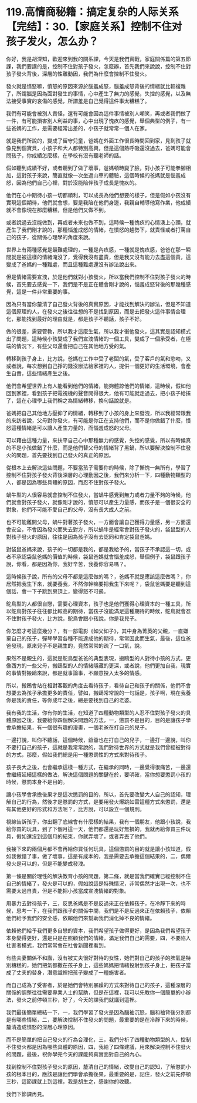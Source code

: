 # 119.高情商秘籍：搞定复杂的人际关系【完结】：30.【家庭关系】控制不住对孩子发火，怎么办？

你好，我是胡深知，歡迎來到我的關系課，今天是我們實戰，家庭關係篇的第五節課，我們要講的是，控制不住對孩子發火，怎麼辦，首先我們來說說，控制不住對孩子發火背後，深層的性離動因，我們為什麼會控制不住發火。

發火就是憤怒嘛，憤怒的原因來源於腦羞成怒，腦羞成怒背後的情緒就比較複雜了，所謂腦是因為面對發生的事情，心中產生了無力的感覺，失控的感覺，以及無法接受事實的哀傷的感覺，所謂羞是自己覺得這件事太糟糕了。

我們有可能會被別人責怪，還有可能會因為這件事情被別人嘲笑，再或者我們做了一件，有可能損害別人利益的事，心中出現了愧疚的感覺，舉個典型的例子，有一些爸媽的工作，是需要經常出差的，小孩子就常常一個人在家。

就是我們所說的，變成了留守兒童，爸媽在外面工作很長時間回到家，見到孩子就像見到個寶貝，小孩子和大人都特別高興，但是這個熱呼吸還沒過去，爸媽可能會問孩子，你成績怎麼樣，在學校有沒有聽老師的話。

假如聽到成績不好，或者聽到了做了壞事，爸媽頓時變了臉，對小孩子可能拳腳相加，這對孩子來說，簡直就像一次坐過山車的體驗，這個時候的爸媽就是惱羞成怒，因為他們自己心裡，對於沒能陪伴孩子成長是愧疚的。

他們在心中期待小孩一切都順利，可以成長為他們想要的樣子，但是假如小孩沒有實現這個期待，他們就會想，要是我陪在他們身邊，我親自輔導他寫作業，他成績就不會像現在那麼糟糕，但是他們又做不到。

或者說過去沒能做到，再或者未來也做不到，這時候一種愧疚的心情湧上心頭，就產生了我們剛才說的，那種惱羞成怒的情緒，在憤怒的趨勢下，就責怪或者打罵自己的孩子，從關係心理學的角度來說。

世界上有兩種感覺是最難處理的，一種是內疚感，一種就是愧疚感，爸爸在那一瞬間就是被這樣的情緒淹沒了，覺得我沒有盡責，但是我又沒有能力去盡這個責，這變成了爸媽的一種難處，而且這種難處還沒有辦法說出來。

但是情緒需要宣洩，於是他們就對小孩發火，所以當我們控制不住對孩子發火的時候，首先要去感覺一下，我們是不是正在體會剛才說的，惱羞成怒背後的那幾種感覺，這是一件非常重要的事。

因為只有當你釐清了自己發火背後的真實原因，才能找到解決的辦法，但是不知道這個原理的人，在發火之後往往想的不是找到原因，而是去把發火這件事情合理化，那能找到最好的理由就是，都是孩子不聽話，孩子不好。

做的很差，需要管教，所以我才這麼生氣，所以我才衝他發火，這其實是認知模式出了問題，這時候小孩變成了我們宣洩情緒的一個工具，變成了一個承受者，在極端的情況下，有些父母還會把自己在其他地方受的氣。

轉移到孩子身上，比方說，爸媽在工作中受了老闆的氣，受了客戶的氣和慾吻，又或者說，每次想到自己掙的錢沒辦法給家裡的人，提供一個更好的生活環境，會產生自責，這些情緒產生之後。

他們會希望世界上有人能看到他們的情緒，能夠體諒他們的情緒，這時候，假如他回到家裡，看到孩子把電視機的聲音開得很大，他有可能就走過去，把小孩子給揍了，這在心理學上我們稱之為情緒轉移，換句話說就是。

爸媽把自己其他地方壓抑了的情緒，轉移到了小孩的身上來發洩，所以我經常跟我的來訪者說，父母對你發火，有可能是你正在支持他們，而不是你做錯了什麼，憤怒這種情緒是可以讓人產生力量的，而惱羞成怒的父母。

可以藉由這種力量，來扶平自己心中那種無力的感覺，失控的感覺，所以有時候真的不是小孩做錯了什麼，而是他們替父母的情緒背了黑鍋，所以要解決控制不住發火的問題，首先要找到自己發火的真正的原因。

從根本上去解決這些問題，不要當孩子需要你的時候，除了慚愧一無所有，學習了控制不住對孩子發火背後深層的心理動因之後，我們來分析一下，四種動物類型的人，都是因為哪些具體的原因，而忍不住對孩子發火。

蝸牛型的人很容易就會控制不住發火，當蝸牛感覺到無力或者力量不夠的時候，他們就會對孩子發火，就像剛才說的，憤怒可以產生力量感，而孩子是一個很安全的對象，他們不可能不愛自己的父母，沒有長大成人之前。

也不可能離開父母，蝸牛對著孩子發火，一方面會讓自己獲得力量感，另一方面還會安全，不會因為發火而失去對方，所以蝸牛是經常會對孩子發火的，袋鼠型的人對孩子發火的原因，往往是因為孩子沒有去認同和肯定袋鼠爸媽。

對袋鼠爸媽來說，孩子的一切都是我的，都是我給予的，當孩子不承認這一切，或者不承認袋鼠爸媽的價值的時候，袋鼠爸媽就會惱羞成怒，舉個例子，袋鼠跟孩子說，你看，都是因為你，我好辛苦，我養你容易嗎？。

這時候孩子說，所有的父母不都是這麼做的嗎？，爸媽不就是應該這麼做嗎？，你居然把我生下來，就要養我，不然你幹嘛要把我生下來呢？，袋鼠爸媽要是聽到這個話，會一下子跳到房頂上，變得怒不可遏。

鴕鳥型的人都很自戀，需要心理資本，孩子也是他們獲得心理資本的一種工具，所以鴕鳥對孩子往往都比較高的期待，當孩子沒能滿足這種期待的時候，鴕鳥就會忍不住對孩子發火，比方說，鴕鳥會跟小孩說，你是我兒子。

你怎麼才考這麼幾分？，有一部電影《如父如子》，其中身為菁英的父親，一直嫌棄自己的孩子，彈琴學習各種不能達成他的期待，常常因此而生氣，最後，這位爸爸發現，原來兒子不是親生的，竟然常常的疏了一口氣，說。

果然不是親生的，這就是鴕鳥型爸爸的典型表現，搬鴎型的人對待小孩的方式，更像西方的一些父母，搬鴎型的人的情緒隱藏的更深，或者說，他們更加自我，現實的事情對搬鴎來說，都是就事論事，不願意投入太多的情感。

所以，搬鴎會站在相對客觀的角度去看待孩子，看待自己和孩子的關係，他們不會想要去為孩子承擔更多的責任，譬如，搬鴎常常說的一句話是，孩子啊，現在我養你是我的責任，等你成年之後，總是要找到自己的老婆。

我有我的生活，你有你的生活，在知道了四種動物類型的人忍不住對孩子發火的具體原因之後，我要給你四個解決問題的方法，一，懲罰不是目的，目的是讓孩子學會承擔結果，有一個很有趣的漫畫，一個老爸在打自己的兒子。

一邊打說，叫你不聽話，這個時候，爺爺也在打自己的兒子，一邊打一邊說，叫你不要打自己的孩子，這就是我常常說的，我們對待世界的方式就是我們曾經被對待的方式，那麼，假如我們總是用一種懲罰性的方式來對待孩子。

孩子長大之後，也會繼承這樣一種方式，在繼承的同時，一邊覺得很痛苦，一邊還會繼續延續這樣的做法，解決這個問題的關鍵在於，要明確，當你想要懲罰小孩的時候，懲罰本身不是目的。

讓小孩學會承擔後果才是這次懲罰的目的，所以，首先要改變大人自己的認知，理解自己的行為，然後才是懲罰的方式，是要用發火爆跳如雷這種方式來懲罰，還是有其他更好的形式和方法呢？，比方說，可以設立一個規則。

視線告訴孩子，你出翻了底線會有什麼樣的結果，我有一個朋友，他跟小孩說，我給你買的玩具，到了下個月這一天，他們都還是玩好無損的，我就再給你買三件玩具，假如還沒到這個月的結束，你就弄壞了，或者弄丟了他們。

我接下來的兩個月都不會再給你買任何玩具，這個懲罰的目的就是讓小孩知道，假如我做錯了事，做了壞事，這是有成本的，我是需要去承擔這個結果的，二，偶爾發火是可以的，但是不能變成發洩。

第一條是關於理性的解決教育小孩的問題，第二條，就是當我們確實已經控制不住自己的情緒了，發火是可以的，假如說這是特殊情況，非常偶然才出現一次，也不需要太過自責，但是不能把小孩當成宣洩情緒的對象。

用暴力去對待孩子，三，反思爸媽是不是反過來正在依賴孩子，在冷靜下來的時候，思考一下，在我們跟孩子的關係中間，我們是不是反過來正在依賴孩子，依賴他們給予我們的安全感，依賴他們來幫助我們消化掉不良的情緒。

依賴他們給予我們更多自戀的資本，我們希望孩子做得更好，是因為我們希望孩子本身變得更好，還是只是在照顧我們的情緒，滿足我們自己的需要，四，不要陷入社害者模式，我們常常會在社會新聞裡看到。

有些夫妻關係不和諧，沒有被丈夫很好對待的女性，她們對自己的孩子的脾氣是特別糟糕的，她們把氣都撒在孩子身上，這些媽媽把情緒投射到孩子身上，把孩子當成了丈夫的替身，潛意識裡把孩子變成了一種施害者。

而自己成為了受害者，於是她們會特別暴躁的方式來對待自己的孩子，這種深層的關係的調整往往需要專業人士的幫助，但是在這裡，我可以先教你一個簡單的小辦法，發火之前停頓三秒，好了，今天的課我們就講到這裡。

我們最後簡單總結一下，一，我們學習了發火是因為腦袖沉怒，腦和袖背後分別都是有哪些情緒，二，要解決控制不住發火的問題，最重要的是在冷靜下來的時候，釐清造成憤怒的深層心理原因。

而不是簡單的把自己發火的行為合理化，三，我們分析了四種動物類型的人，控制不住發火都是因為哪些具體的原因，四，我給了四條建議，用來解決控制不住發火的問題，最後，祝你學完今天的課能夠真實面對自己的內心。

找到控制不住對孩子發火的原因，釐清自己的情緒，改變自己的認知，了解懲罰小孩的根本目的，應該是讓他們學會承擔後果，最重要的是，記住，發火之前先停頓三秒，這節課就上到這裡，我是胡生之，感謝你的收聽。

我們下節課再見。